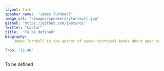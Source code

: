 ```yaml
---
layout: talk
speaker_name:  "James Turnball"
image_url: "/images/speakers/jturnbull.jpg"
github: "https://github.com/jamtur01"
twitter: "kartar"
title:  "To be defined"
biography:
    James Turnbull is the author of seven technical books about open source software and a long-time member of the open source community. James authored the The Logstash Book and The Docker Book. He also wrote two books about Puppet (Pro Puppet and the earlier book about Puppet as well as Pro Linux System Administration, Pro Nagios 2.0, and Hardening Linux. For a real job, James is VP of Services for Docker. He likes food, wine, books, photography and cats. He is not overly keen on long walks on the beach and holding hands.
  
from: "15:40"
---
```

 
To be defined
